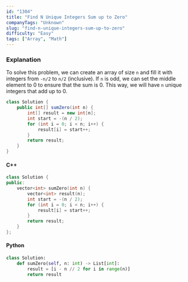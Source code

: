 ```yaml
---
id: "1304"
title: "Find N Unique Integers Sum up to Zero"
companyTags: "Unknown"
slug: "find-n-unique-integers-sum-up-to-zero"
difficulty: "Easy"
tags: ["Array", "Math"]
---
```


### Explanation
To solve this problem, we can create an array of size `n` and fill it with integers from `-n/2` to `n/2` (inclusive). If `n` is odd, we can set the middle element to 0 to ensure that the sum is 0. This way, we will have `n` unique integers that add up to 0.

```java
class Solution {
    public int[] sumZero(int n) {
        int[] result = new int[n];
        int start = -(n / 2);
        for (int i = 0; i < n; i++) {
            result[i] = start++;
        }
        return result;
    }
}
```

#### C++
```cpp
class Solution {
public:
    vector<int> sumZero(int n) {
        vector<int> result(n);
        int start = -(n / 2);
        for (int i = 0; i < n; i++) {
            result[i] = start++;
        }
        return result;
    }
};
```

#### Python
```python
class Solution:
    def sumZero(self, n: int) -> List[int]:
        result = [i - n // 2 for i in range(n)]
        return result
```